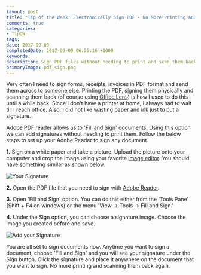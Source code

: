 ```yaml
---
layout: post
title: "Tip of the Week: Electronically Sign PDF - No More Printing and Scanning"
comments: true
categories: 
- TipOW
tags: 
date: 2017-09-09
completedDate: 2017-09-09 06:55:16 +1000
keywords: 
description: Sign PDF files without needing to print and scan them back again.
primaryImage: pdf_sign.png
---
```


Very often I need to sign forms, receipts, invoices in PDF format and send them across to someone else. Printing the PDF, signing them physically and scanning them back (of course using [Office Lens](http://www.rahulpnath.com/blog/office-lens-scan-documents-with-your-phone/)) is how I used to do this until a while back. Since I don't have a printer at home, I always had to wait till I reach office. Also, I did not like wasting paper and ink just to put a signature.

Adobe PDF reader allows us to 'Fill and Sign' documents. Using this option we can add signatures without needing to print them. Follow the below steps to set up your Adobe Reader to sign any document.

**1.** Sign on a white paper and take a picture. Upload the picture onto your computer and crop the image using your favorite [image editor](http://www.rahulpnath.com/blog/paint-dot-net/). You should have something similar as shown below.

<img src="{{site.images_root}}/pdf_signature.png" alt="Your Signature" class="center" />

**2.** Open the PDF file that you need to sign with [Adobe Reader](https://get.adobe.com/reader/).

**3.** Open 'Fill and Sign' option. You can do this either from the 'Tools Pane' (Shift + F4 on windows) or the menu 'View -> Tools -> Fill and Sign.'

**4.** Under the Sign option, you can choose a signature image. Choose the image you created before and save.  

<img src="{{site.images_root}}/adobe_add_sign.png" alt="Add your Signature" class="center" />

You are all set to sign documents now. Anytime you want to sign a document, choose 'Fill and Sign' and you will see your signature under the Sign button. Click the signature and place it anywhere on the document that you want to sign. No more printing and scanning them back again.
